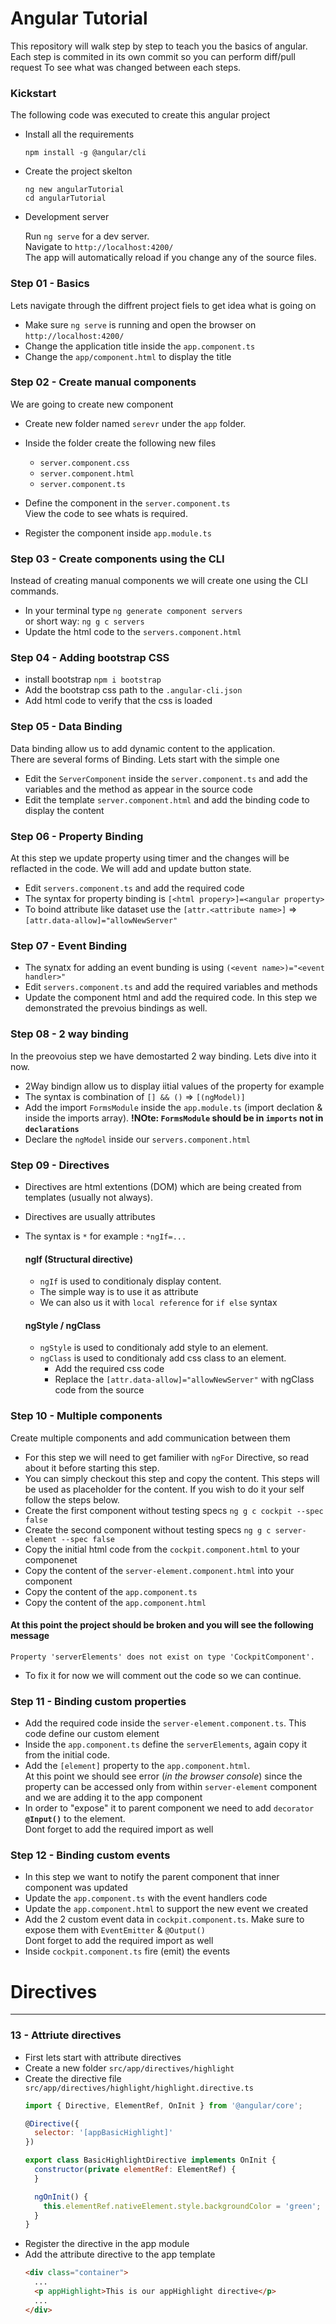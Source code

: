 Angular Tutorial
=================

This repository will walk step by step to teach you the basics of angular.
Each step is commited in its own commit so you can perform diff/pull request
To see what was changed between each steps.

### Kickstart

The following code was executed to create this angular project
* Install all the requirements

    `npm install -g @angular/cli`

* Create the project skelton

    `ng new angularTutorial`  
    `cd angularTutorial`

* Development server

    Run `ng serve` for a dev server.   
    Navigate to `http://localhost:4200/`  
    The app will automatically reload if you change any of the source files.
    
### Step 01 - Basics
Lets navigate through the diffrent project fiels to get idea what is going on

- Make sure `ng serve` is running and open the browser on `http://localhost:4200/`  
- Change the application title inside the `app.component.ts`
- Change the `app/component.html` to display the title 

### Step 02 - Create manual components
We are going to create new component   

- Create new folder named `serevr` under the `app` folder. 
- Inside the folder create the following new files
   
   - `server.component.css`
   - `server.component.html`
   - `server.component.ts` 

- Define the component in the `server.component.ts`   
  View the code to see whats is required.
- Register the component inside `app.module.ts`   

### Step 03 - Create components using the CLI
Instead of creating manual components we will create one using the CLI commands.  

- In your terminal type `ng generate component servers`   
or short way: `ng g c servers`
- Update the html code to the `servers.component.html`

### Step 04 - Adding bootstrap CSS
- install bootstrap `npm i bootstrap`
- Add the bootstrap css path to the `.angular-cli.json`
- Add html code to verify that the css is loaded

### Step 05 - Data Binding
Data binding allow us to add dynamic content to the application.    
There are several forms of Binding. Lets start with the simple one

- Edit the `ServerComponent` inside the `server.component.ts` and add the variables and the method as appear in the source code
- Edit the template `server.component.html` and add the binding code to display the content

### Step 06 - Property Binding
At this step we update property using timer and the changes will be reflacted in the code. We will add and update button state.
- Edit `servers.component.ts` and add the required code
- The syntax for property binding is `[<html propery>]=<angular property>`
- To boind attribute like dataset use the `[attr.<attribute name>]` => `[attr.data-allow]="allowNewServer"`

### Step 07 - Event Binding
- The synatx for adding an event bunding is using `(<event name>)="<event handler>"`
- Edit `servers.component.ts` and add the required variables and methods
- Update the component html and add the required code. In this step we demonstrated the prevoius bindings as well.

### Step 08 - 2 way binding
In the preovoius step we have demostarted 2 way binding. Lets dive into it now.
- 2Way bindign allow us to display iitial values of the property for example
- The syntax is combination of `[] && ()` => `[(ngModel)]`
- Add the import `FormsModule` inside the `app.module.ts` (import declation & inside the imports array).
  **!NOte: `FormsModule` should be in `imports` not in `declarations`**
- Declare the `ngModel` inside our `servers.component.html`

### Step 09 - Directives
- Directives are html extentions (DOM) which are being created from templates (usually not always).
- Directives are usually attributes
- The syntax is `*` for example : `*ngIf=...`
    
    #### ngIf (Structural directive)
    - `ngIf` is used to conditionaly display content.
    - The simple way is to use it as attribute
    - We can also us it with `local reference` for `if else` syntax

    #### ngStyle / ngClass
    - `ngStyle` is used to conditionaly add style to an element.
    - `ngClass` is used to conditionaly add css class to an element.
        - Add the required css code
        - Replace the `[attr.data-allow]="allowNewServer"` with ngClass code from the source

### Step 10 - Multiple components
Create multiple components and add communication between them
- For this step we will need to get familier with `ngFor` Directive, so read about it before starting this step.
- You can simply checkout this step and copy the content. This steps will be used as placeholder for the content. If you wish to do it your self follow the steps below.
- Create the first component without testing specs `ng g c cockpit --spec false`
- Create the second component without testing specs `ng g c server-element --spec false`
- Copy the initial html code from the `cockpit.component.html` to your componenet
- Copy the content of the `server-element.component.html` into your component
- Copy the content of the `app.component.ts`
- Copy the content of the `app.component.html`

#### At this point the project should be broken and you will see the following message
`Property 'serverElements' does not exist on type 'CockpitComponent'.`
- To fix it for now we will comment out the code so we can continue.

### Step 11 - Binding custom properties
- Add the required code inside the `server-element.component.ts`. This code define our custom element
- Inside the `app.component.ts` define the `serverElements`, again copy it from the initial code.
- Add the `[element]` property to the `app.component.html`.  
  At this point we should see error (*in the browser console*) since the property can be accessed only from within `server-element` component and we are adding it to the app component
- In order to "expose" it to parent component we need to add `decorator` **`@Input()`** to the element.  
  Dont forget to add the required import as well

### Step 12 - Binding custom events
- In this step we want to notify the parent component that inner component was updated
- Update the `app.component.ts` with the event handlers code
- Update the `app.component.html` to support the new event we created
- Add the 2 custom event data in `cockpit.component.ts`. Make sure to expose them with `EventEmitter` & `@Output()`  
  Dont forget to add the required import as well
- Inside `cockpit.component.ts` fire (emit) the events

# Directives
***
### 13 - Attriute directives
* First lets start with attribute directives
* Create a new folder `src/app/directives/highlight`
* Create the directive file `src/app/directives/highlight/highlight.directive.ts`
  ```js
  import { Directive, ElementRef, OnInit } from '@angular/core';

  @Directive({
    selector: '[appBasicHighlight]'
  })

  export class BasicHighlightDirective implements OnInit {
    constructor(private elementRef: ElementRef) {
    }

    ngOnInit() {
      this.elementRef.nativeElement.style.backgroundColor = 'green';
    }
  }

  ```
* Register the directive in the app module 
* Add the attribute directive to the app template
  ```html
  <div class="container">
    ...
    <p appHighlight>This is our appHighlight directive</p>
    ...
  </div> 
  ```


